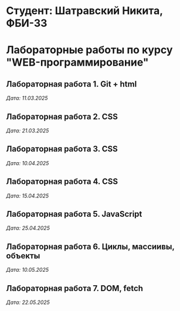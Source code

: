 # Студент: Шатравский Никита, ФБИ-33

# Лабораторные работы по курсу "WEB-программирование"

## Лабораторная работа 1. Git + html

*Дата: 11.03.2025*

## Лабораторная работа 2. CSS

*Дата: 21.03.2025*

## Лабораторная работа 3. CSS

*Дата: 10.04.2025*

## Лабораторная работа 4. CSS

*Дата: 15.04.2025*

## Лабораторная работа 5. JavaScript

*Дата: 25.04.2025*

## Лабораторная работа 6. Циклы, массиивы, объекты

*Дата: 10.05.2025*

## Лабораторная работа 7. DOM, fetch

*Дата: 22.05.2025*